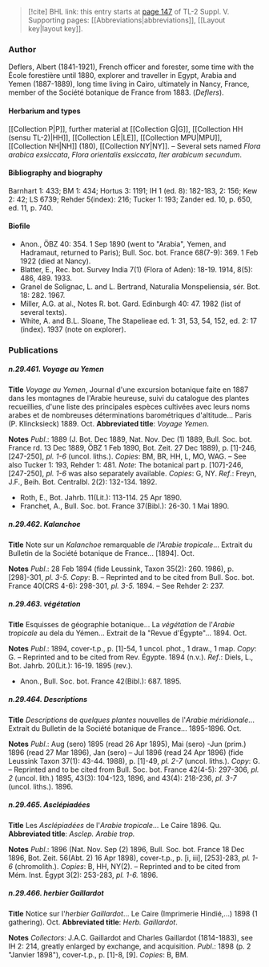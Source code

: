 > [!cite] BHL link: this entry starts at [page 147](https://www.biodiversitylibrary.org/item/103833#page/159/mode/1up) of TL-2 Suppl. V.
> Supporting pages: [[Abbreviations|abbreviations]], [[Layout key|layout key]].

### Author

Deflers, Albert (1841-1921), French officer and forester, some time with the École forestière until 1880, explorer and traveller in Egypt, Arabia and Yemen (1887-1889), long time living in Cairo, ultimately in Nancy, France, member of the Société botanique de France from 1883. (*Deflers*).

#### Herbarium and types

[[Collection P|P]], further material at [[Collection G|G]], [[Collection HH (sensu TL-2)|HH]], [[Collection LE|LE]], [[Collection MPU|MPU]], [[Collection NH|NH]] (180), [[Collection NY|NY]]. – Several sets named *Flora arabica exsiccata*, *Flora orientalis exsiccata*, *Iter arabicum secundum*.

#### Bibliography and biography

Barnhart 1: 433; BM 1: 434; Hortus 3: 1191; IH 1 (ed. 8): 182-183, 2: 156; Kew 2: 42; LS 6739; Rehder 5(index): 216; Tucker 1: 193; Zander ed. 10, p. 650, ed. 11, p. 740.

#### Biofile

- Anon., ÖBZ 40: 354. 1 Sep 1890 (went to "Arabia", Yemen, and Hadramaut, returned to Paris); Bull. Soc. bot. France 68(7-9): 369. 1 Feb 1922 (died at Nancy).
- Blatter, E., Rec. bot. Survey India 7(1) (Flora of Aden): 18-19. 1914, 8(5): 486, 489. 1933.
- Granel de Solignac, L. and L. Bertrand, Naturalia Monspeliensia, sér. Bot. 18: 282. 1967.
- Miller, A.G. at al., Notes R. bot. Gard. Edinburgh 40: 47. 1982 (list of several texts).
- White, A. and B.L. Sloane, The Stapelieae ed. 1: 31, 53, 54, 152, ed. 2: 17 (index). 1937 (note on explorer).

### Publications

##### n.29.461. Voyage au Yemen

**Title**
*Voyage au Yemen*, Journal d'une excursion botanique faite en 1887 dans les montagnes de l'Arabie heureuse, suivi du catalogue des plantes recueillies, d'une liste des principales espèces cultivées avec leurs noms arabes et de nombreuses déterminations barométriques d'altitude... Paris (P. Klincksieck) 1889. Oct.
**Abbreviated title**: *Voyage Yemen*.

**Notes**
*Publ*.: 1889 (J. Bot. Dec 1889, Nat. Nov. Dec (1) 1889, Bull. Soc. bot. France rd. 13 Dec 1889, ÖBZ 1 Feb 1890, Bot. Zeit. 27 Dec 1889), p. \[1\]-246, \[247-250\], *pl. 1-6* (uncol. liths.). *Copies*: BM, BR, HH, L, MO, WAG. – See also Tucker 1: 193, Rehder 1: 481.
*Note*: The botanical part p. \[107\]-246, \[247-250\], *pl. 1-6* was also separately available.
*Copies*: G, NY.
*Ref*.: Freyn, J.F., Beih. Bot. Centralbl. 2(2): 132-134. 1892.
- Roth, E., Bot. Jahrb. 11(Lit.): 113-114. 25 Apr 1890.
- Franchet, A., Bull. Soc. bot. France 37(Bibl.): 26-30. 1 Mai 1890.

##### n.29.462. Kalanchoe

**Title**
Note sur un *Kalanchoe* remarquable *de l'Arabie tropicale*... Extrait du Bulletin de la Société botanique de France... \[1894\]. Oct.

**Notes**
*Publ*.: 28 Feb 1894 (fide Leussink, Taxon 35(2): 260. 1986), p. \[298\]-301, *pl. 3-5. Copy*: B. – Reprinted and to be cited from Bull. Soc. bot. France 40(CRS 4-6): 298-301, *pl. 3-5.* 1894. – See Rehder 2: 237.

##### n.29.463. végétation

**Title**
Esquisses de géographie botanique... La *végétation* de l'*Arabie tropicale* au dela du Yémen... Extrait de la "Revue d'Égypte"... 1894. Oct.

**Notes**
*Publ*.: 1894, cover-t.p., p. \[1\]-54, 1 uncol. phot., 1 draw., 1 map. *Copy*: G. – Reprinted and to be cited from Rev. Égypte. 1894 (n.v.).
*Ref*.: Diels, L., Bot. Jahrb. 20(Lit.): 16-19. 1895 (rev.).
- Anon., Bull. Soc. bot. France 42(Bibl.): 687. 1895.

##### n.29.464. Descriptions

**Title**
*Descriptions* de *quelques plantes* nouvelles de l'*Arabie méridionale*... Extrait du Bulletin de la Société botanique de France... 1895-1896. Oct.

**Notes**
*Publ*.: Aug (sero) 1895 (read 26 Apr 1895), Mai (sero) -Jun (prim.) 1896 (read 27 Mar 1896), Jan (sero) – Jul 1896 (read 24 Apr 1896) (fide Leussink Taxon 37(1): 43-44. 1988), p. \[1\]-49, *pl. 2-7* (uncol. liths.). *Copy*: G. – Reprinted and to be cited from Bull. Soc. bot. France 42(4-5): 297-306, *pl. 2* (uncol. lith.) 1895, 43(3): 104-123, 1896, and 43(4): 218-236, *pl. 3-7* (uncol. liths.). 1896.

##### n.29.465. Asclépiadées

**Title**
Les *Asclépiadées* de l'*Arabie tropicale*... Le Caire 1896. Qu.
**Abbreviated title**: *Asclep. Arabie trop.*

**Notes**
*Publ*.: 1896 (Nat. Nov. Sep (2) 1896, Bull. Soc. bot. France 18 Dec 1896, Bot. Zeit. 56(Abt. 2) 16 Apr 1898), cover-t.p., p. \[i, iii\], \[253\]-283, *pl. 1-6* (chromolith.). *Copies*: B, HH, NY(2). – Reprinted and to be cited from Mém. Inst. Égypt 3(2): 253-283, *pl. 1-6.* 1896.

##### n.29.466. herbier Gaillardot

**Title**
Notice sur l'*herbier Gaillardot*... Le Caire (Imprimerie Hindié,...) 1898 (1 gathering). Oct.
**Abbreviated title**: *Herb. Gaillardot*.

**Notes**
*Collectors*: J.A.C. Gaillardot and Charles Gaillardot (1814-1883), see IH 2: 214, greatly enlarged by exchange, and acquisition.
*Publ*.: 1898 (p. 2 "Janvier 1898"), cover-t.p., p. \[1\]-8, \[9\]. *Copies*: B, BM.


